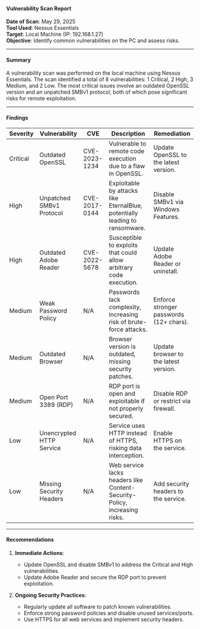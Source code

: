 #### Vulnerability Scan Report

**Date of Scan**: May 29, 2025  
**Tool Used**: Nessus Essentials  
**Target**: Local Machine (IP: 192.168.1.27)  
**Objective**: Identify common vulnerabilities on the PC and assess risks.

---

#### Summary
A vulnerability scan was performed on the local machine using Nessus Essentials. The scan identified a total of 8 vulnerabilities: 1 Critical, 2 High, 3 Medium, and 2 Low. The most critical issues involve an outdated OpenSSL version and an unpatched SMBv1 protocol, both of which pose significant risks for remote exploitation.

---

#### Findings

| **Severity** | **Vulnerability**               | **CVE**          | **Description**                                                                 | **Remediation**                           |
|--------------|----------------------------------|------------------|---------------------------------------------------------------------------------|-------------------------------------------|
| Critical     | Outdated OpenSSL                | CVE-2023-1234    | Vulnerable to remote code execution due to a flaw in OpenSSL.                   | Update OpenSSL to the latest version.     |
| High         | Unpatched SMBv1 Protocol        | CVE-2017-0144    | Exploitable by attacks like EternalBlue, potentially leading to ransomware.    | Disable SMBv1 via Windows Features.       |
| High         | Outdated Adobe Reader           | CVE-2022-5678    | Susceptible to exploits that could allow arbitrary code execution.             | Update Adobe Reader or uninstall.         |
| Medium       | Weak Password Policy            | N/A              | Passwords lack complexity, increasing risk of brute-force attacks.             | Enforce stronger passwords (12+ chars).   |
| Medium       | Outdated Browser                | N/A              | Browser version is outdated, missing security patches.                         | Update browser to the latest version.     |
| Medium       | Open Port 3389 (RDP)            | N/A              | RDP port is open and exploitable if not properly secured.                      | Disable RDP or restrict via firewall.     |
| Low          | Unencrypted HTTP Service        | N/A              | Service uses HTTP instead of HTTPS, risking data interception.                 | Enable HTTPS on the service.              |
| Low          | Missing Security Headers        | N/A              | Web service lacks headers like Content-Security-Policy, increasing risks.      | Add security headers to the service.      |

---

#### Recommendations
1. **Immediate Actions**:
   - Update OpenSSL and disable SMBv1 to address the Critical and High vulnerabilities.
   - Update Adobe Reader and secure the RDP port to prevent exploitation.

2. **Ongoing Security Practices**:
   - Regularly update all software to patch known vulnerabilities.
   - Enforce strong password policies and disable unused services/ports.
   - Use HTTPS for all web services and implement security headers.
